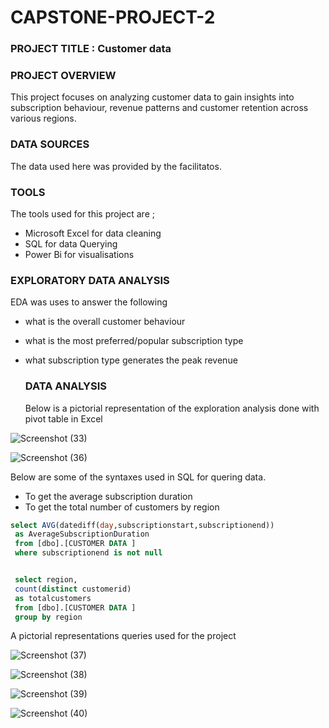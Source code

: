 # CAPSTONE-PROJECT-2

### PROJECT TITLE : Customer data 

### PROJECT OVERVIEW 
This project focuses on analyzing customer data to gain insights into subscription behaviour, revenue patterns and customer retention across various regions.

### DATA SOURCES    
The data used here was provided by the facilitatos.

### TOOLS
The tools used for this project are ;
- Microsoft Excel for data cleaning 
- SQL for data Querying
- Power Bi for visualisations  


### EXPLORATORY DATA ANALYSIS 
EDA was uses to answer the following 
- what is the overall customer behaviour
- what is the most preferred/popular subscription type
- what subscription type generates the peak revenue

  ### DATA ANALYSIS
  Below is a pictorial representation of the exploration analysis done with pivot table in Excel

 ![Screenshot (33)](https://github.com/user-attachments/assets/5c2e5a6e-08ea-4890-bd78-10fa657a9bc4)
  
![Screenshot (36)](https://github.com/user-attachments/assets/56d38afc-9174-4ae0-b89e-ab467931a663)

Below are some of the syntaxes used in SQL for quering data. 
- To get the average subscription duration 
- To get the total number of customers by region
 
```sQL
select AVG(datediff(day,subscriptionstart,subscriptionend))
 as AverageSubscriptionDuration
 from [dbo].[CUSTOMER DATA ]
 where subscriptionend is not null


 select region,
 count(distinct customerid)
 as totalcustomers
 from [dbo].[CUSTOMER DATA ]
 group by region
```

 

A pictorial representations queries used for the project


![Screenshot (37)](https://github.com/user-attachments/assets/5b50cdf2-7430-4248-bc95-d97dec1d515f)


![Screenshot (38)](https://github.com/user-attachments/assets/127007fe-374f-41a1-babe-b9a67aab0acd)


![Screenshot (39)](https://github.com/user-attachments/assets/8b1034f7-4214-4ca8-884d-aea824958809)


![Screenshot (40)](https://github.com/user-attachments/assets/7fc9085b-ea4a-42af-a551-44c49fbda6a8)
